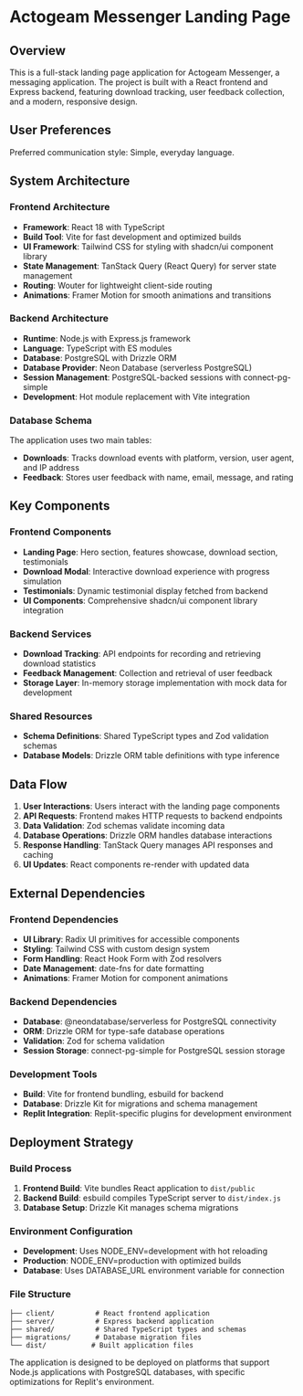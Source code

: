 # Actogeam Messenger Landing Page

## Overview

This is a full-stack landing page application for Actogeam Messenger, a messaging application. The project is built with a React frontend and Express backend, featuring download tracking, user feedback collection, and a modern, responsive design.

## User Preferences

Preferred communication style: Simple, everyday language.

## System Architecture

### Frontend Architecture
- **Framework**: React 18 with TypeScript
- **Build Tool**: Vite for fast development and optimized builds
- **UI Framework**: Tailwind CSS for styling with shadcn/ui component library
- **State Management**: TanStack Query (React Query) for server state management
- **Routing**: Wouter for lightweight client-side routing
- **Animations**: Framer Motion for smooth animations and transitions

### Backend Architecture
- **Runtime**: Node.js with Express.js framework
- **Language**: TypeScript with ES modules
- **Database**: PostgreSQL with Drizzle ORM
- **Database Provider**: Neon Database (serverless PostgreSQL)
- **Session Management**: PostgreSQL-backed sessions with connect-pg-simple
- **Development**: Hot module replacement with Vite integration

### Database Schema
The application uses two main tables:
- **Downloads**: Tracks download events with platform, version, user agent, and IP address
- **Feedback**: Stores user feedback with name, email, message, and rating

## Key Components

### Frontend Components
- **Landing Page**: Hero section, features showcase, download section, testimonials
- **Download Modal**: Interactive download experience with progress simulation
- **Testimonials**: Dynamic testimonial display fetched from backend
- **UI Components**: Comprehensive shadcn/ui component library integration

### Backend Services
- **Download Tracking**: API endpoints for recording and retrieving download statistics
- **Feedback Management**: Collection and retrieval of user feedback
- **Storage Layer**: In-memory storage implementation with mock data for development

### Shared Resources
- **Schema Definitions**: Shared TypeScript types and Zod validation schemas
- **Database Models**: Drizzle ORM table definitions with type inference

## Data Flow

1. **User Interactions**: Users interact with the landing page components
2. **API Requests**: Frontend makes HTTP requests to backend endpoints
3. **Data Validation**: Zod schemas validate incoming data
4. **Database Operations**: Drizzle ORM handles database interactions
5. **Response Handling**: TanStack Query manages API responses and caching
6. **UI Updates**: React components re-render with updated data

## External Dependencies

### Frontend Dependencies
- **UI Library**: Radix UI primitives for accessible components
- **Styling**: Tailwind CSS with custom design system
- **Form Handling**: React Hook Form with Zod resolvers
- **Date Management**: date-fns for date formatting
- **Animations**: Framer Motion for component animations

### Backend Dependencies
- **Database**: @neondatabase/serverless for PostgreSQL connectivity
- **ORM**: Drizzle ORM for type-safe database operations
- **Validation**: Zod for schema validation
- **Session Storage**: connect-pg-simple for PostgreSQL session storage

### Development Tools
- **Build**: Vite for frontend bundling, esbuild for backend
- **Database**: Drizzle Kit for migrations and schema management
- **Replit Integration**: Replit-specific plugins for development environment

## Deployment Strategy

### Build Process
1. **Frontend Build**: Vite bundles React application to `dist/public`
2. **Backend Build**: esbuild compiles TypeScript server to `dist/index.js`
3. **Database Setup**: Drizzle Kit manages schema migrations

### Environment Configuration
- **Development**: Uses NODE_ENV=development with hot reloading
- **Production**: NODE_ENV=production with optimized builds
- **Database**: Uses DATABASE_URL environment variable for connection

### File Structure
```
├── client/          # React frontend application
├── server/          # Express backend application
├── shared/          # Shared TypeScript types and schemas
├── migrations/      # Database migration files
└── dist/           # Built application files
```

The application is designed to be deployed on platforms that support Node.js applications with PostgreSQL databases, with specific optimizations for Replit's environment.